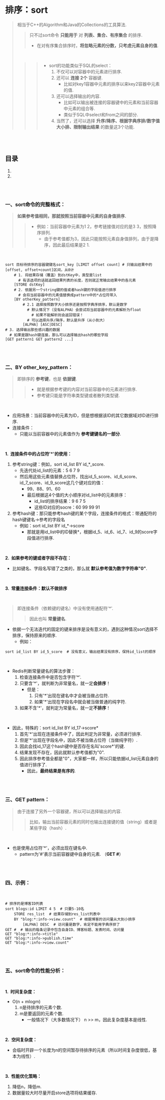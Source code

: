 # 排序：sort
> 相当于C++的Algorithm和Java的Collections的工具算法.
>
>> 只不过sort命令 **只能用于** 对 **列表、集合、有序集合** 的排序.
>>
>> - 在对有序集合排序时，**将忽略元素的分数，只考虑元素自身的值**.
>
> <br>
>
>>> - sort的功能类似于SQL的select：
>>>    1. 不仅可以对容器中的元素进行排序.
>>>    2. 还可以 **连接** **2个** 容器键.
>>>       - 比如对key1容器中元素的排序以来key2容器中元素的值.
>>>    3. 还可以选择输出的内容.
>>>       - 比如可以输出被连接的容器键中的元素和当前容器中元素的组合等.
>>>       - 类似于SQL中select和from之间的部分.
>>>    4. 当然了，还可以选择 **升序/降序、根据字典序排/数字值大小排、限制输出结果** 的数量这3个功能.

<br><br>

## 目录

1. []()
2. []()

<br><br>

### 一、sort命令的完整格式：
> **如果参考值相同，那就按照当前容器中元素的自身值排序.**
>
>> - 例如：当前容器中元素为1 2，参考链接值对应的是3 3，按照降序排列.
>>    - 由于参考值都为3，因此只能按照元素自身值排列，由于是降序，因此最后结果是2 1.

<br>

```Shell
sort 目标待排序的容器键键名sort_key [LIMIT offset count] # 只输出结果中的[offset, offset+count]区间，从0计
    # 1. 将结果存储（覆盖）到dstKey中，类型是list
      # 有该选项的话就返回结果列表的长度，否则就正常输出结果中的各元素
    [STORE dstKey]  
    # 2. 依据另一个string键的值或者hash键的字段值进行排序
      # 会将当前容器中的元素值替换成pattern中的*占位符带入
    [BY otherKey_pattern]
        # 2.1 选择按照数字大小排序还是按照字典序排序，默认是数字
          # 默认情况下（没有ALPHA）会尝试将当前容器中的元素解析为float
            # 如果不能解析则会返回错误！
          # 可以选择升序/降序，默认是升序（从小到大）
        [ALPHA] [ASC|DESC]
# 3. 选择输出那些感兴趣的数据
  # 如果是跟hash键连接，那么可以选择输出hash的哪些字段
[GET pattern1 GET pattern2 ...]
```

<br><br>

### 二、BY other_key_pattern：
> 即排序的 **参考键**，也是 **依据键**.
>
>> - 就是根据参考键的内容对当前容器中的元素进行排序.
>> - 参考键只能是字符串类型键或者散列类型键.

<br>

- 应用场景：当前容器中的元素为ID，但是想根据该ID的其它数据域对ID进行排序.
- 连接条件：
   - 只能以当前容器中的元素值作为 **参考键键名的一部分**.

<br>

**1.&nbsp; 连接条件中的占位符'\*'的使用：**

1. 参考string键：例如，sort id_list BY id_*\_score.
   - 先迭代处id_list的元素：5 6 7 9
   - 然后用这些元素值替换占位符，找出id_5_score、id_6_score、id_7_score、id_9_score这几个键对应的值：
      - 99、88、91、60
      - 最后根据这4个值的大小顺序对id_list中的元素排序：
         - id_list的排序结果：9 6 7 5
         - 这些ID对应的socre：60 99 99 91
2. 参考hash键：那只能参考hash键的某个字段，连接条件的格式：带通配符的hash键键名->参考的字段名
   - 例如：sort id_list BY id_*->score
      - 那就是用id_list中的ID替换*，根据id_5、id_6、id_7、id_9的score字段值进行排序.

<br>

**2.&nbsp; 如果参考的键或者字段不存在：**

- 比如键名、字段名写错了之类的，那么就 **默认参考值为数字字符串"0"**.

<br>

**3.&nbsp; 常量连接条件：默认不做排序**

<br>

> 即连接条件（依赖键的键名）中没有使用通配符'\*'.
>
>> 因此也叫 **常量键名**.

- 依据一个无法迭代的固定的键来排序是没有意义的，遇到这种情况sort选择不排序，保持原来的顺序.
   - 例如：

```Shell
sort id_list BY id_5_score  # 没有意义，输出结果没有排序，保持id_list的顺序
```

<br>

- Redis判断常量键名的算法步骤：
   1. 检查连接条件中是否包含字符'\*'.
   2. 只要含'\*'，就判断为非常量名，就一定**会排序**！
      - 但是：
         1. 只有'\*'出现在键名中才会被当做占位符.
         2. 如果'\*'出现在字段名中就会被当做普通的纯字符.
   3. 如果不含'\*'，就判定为常量名，就一定**不排序**！

<br>

- 因此，特殊的：sort id_list BY id_17->score\*
   1. 首先'\*'出现在连接条件中了，因此判定为非常量，必须进行排序.
   2. 但是'\*'出现在字段名中，因此不被当做占位符（当做纯字符）.
   3. 因此会找id_17这个hash键中是否存在名叫'score\*'的键.
   4. 结果发现不存在，因此就默认参考值都为"0".
   5. 因此排序参考值全都是"0"，大家都一样，所以只能依据id_list元素自身的值进行排序了.
      - 因此，**最终结果是有序的**.

<br><br>

### 三、GET pattern：
> 由于连接了另外一个容器键，所以可以选择输出的内容.
>
>> 比如，输出当前容器元素的同时也输出连接键的值（string）或者是某些字段（hash）.

<br>

- 也是使用占位符'\*'，必须出现在键名中.
   - pattern为'\#'表示当前容器键中自身的元素. （**GET #**）

<br><br>

### 四、示例：

<br>

```Shell
# 排序的是博客ID列表
sort blogs:id LIMIT 4 5  # 只要5-10名
    STORE res_list  # 结果存储到res_list列表中
    BY "blog:*:info->view.count"  # 根据博客的访问量从大到小排序
        [ALPHA] DESC  # 访问量是数字，肯定不能用字典序排了
GET #  # 输出的每条记录中包含自身ID、博客标题、发表时间、访问量
GET "blog:*:info->title"
GET "blog:*:info->publish.time"
GET "blog:*:info->view.count"
```

<br><br>

### 五、sort命令的性能分析：

<br>

**1.&nbsp; 时间复杂度：**

- O(n + mlogm)
   1. n是待排序的元素个数.
   2. m是要返回的元素个数.
      - 一般情况下（大多数情况下） n >> m，因此复杂度基本是线性.

<br>

**2.&nbsp; 空间复杂度：**

- 会临时开辟一个长度为n的空间暂存待排序的元素（所以时间复杂度很低，基本为线性）.

<br>

**3.&nbsp; 性能优化策略：**

1. 降低n，降低m.
2. 数据量较大时尽量开启store选项将结果缓存.

<br>
